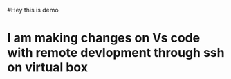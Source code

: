 #Hey this is demo

# I am making changes on Vs code with remote devlopment through ssh on virtual box 

